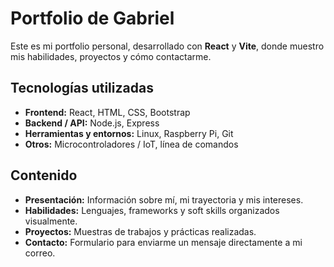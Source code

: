 # Portfolio de Gabriel

Este es mi portfolio personal, desarrollado con **React** y **Vite**, donde muestro mis habilidades, proyectos y cómo contactarme.  

## Tecnologías utilizadas

- **Frontend:** React, HTML, CSS, Bootstrap  
- **Backend / API:** Node.js, Express  
- **Herramientas y entornos:** Linux, Raspberry Pi, Git  
- **Otros:** Microcontroladores / IoT, línea de comandos  

## Contenido

- **Presentación:** Información sobre mí, mi trayectoria y mis intereses.  
- **Habilidades:** Lenguajes, frameworks y soft skills organizados visualmente.  
- **Proyectos:** Muestras de trabajos y prácticas realizadas.  
- **Contacto:** Formulario para enviarme un mensaje directamente a mi correo.  
